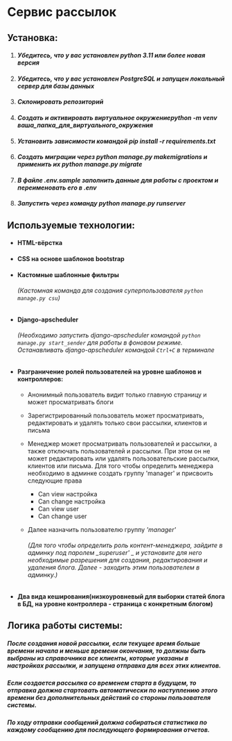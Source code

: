 # **Сервис рассылок**

## **Установка:**
1. #### _Убедитесь, что у вас установлен python 3.11 или более новая версия_
1. #### _Убедитесь, что у вас установлен PostgreSQL и запущен локальный сервер для базы данных_
1. ####  _Склонировать репозиторий_
1. ####  _Создать и активировать виртуальное окружениеpython -m venv ваша_папка_для_виртуального_окружения_
1. #### _Установить зависимости командой pip install -r requirements.txt_
1. #### _Создать миграции через python manage.py makemigrations и применить их python manage.py migrate_
1. #### _В файле .env.sample заполнить данные для работы с проектом и переименовать его в .env_
1. #### _Запустить через команду python manage.py runserver_

## **Используемые технологии:**

* #### HTML-вёрстка
* #### CSS на основе шаблонов bootstrap
* #### Кастомные шаблонные фильтры
  ###### (Кастомная команда для создания суперпользователя `python manage.py csu`)

* #### Django-apscheduler

  ###### (Необходимо запустить django-apscheduler командой `python manage.py start_sender` для работы в фоновом режиме. Останавливать django-apscheduler командой `Ctrl+C` в терминале
* #### Разграничение ролей пользователей на уровне шаблонов и контроллеров:
  - Анонимный пользователь видит только главную страницу и может просматривать блоги
  - Зарегистрированный пользователь может просматривать, редактировать и удалять только свои рассылки, клиентов и письма
  - Менеджер может просматривать пользователей и рассылки, а также отключать пользователей и рассылки. При этом он не может редактировать или удалять пользовательские рассылки, клиентов или письма. Для того чтобы определить менеджера необходимо в админке создать группу 'manager' и присвоить следующие права
      - Can view настройка
      - Can change настройка
      - Can view user
      - Can change user

  - Далее назначить пользователю группу _'manager'_

    ###### (Для того чтобы определить роль контент-менеджера, зайдите в админку под паролем _superuser' _ и установите для него необходимые разрешения для создания, редактирования и удаления блога. Далее - заходить этим пользователем в админку.)

* #### Два вида кеширования(низкоуровневый для выборки статей блога в БД, на уровне контроллера - страница с конкретным блогом)

## Логика работы системы:

##### _После создания новой рассылки, если текущее время больше времени начала и меньше времени окончания, то должны быть выбраны из справочника все клиенты, которые указаны в настройках рассылки, и запущена отправка для всех этих клиентов._

##### _Если создается рассылка со временем старта в будущем, то отправка должна стартовать автоматически по наступлению этого времени без дополнительных действий со стороны пользователя системы._

##### _По ходу отправки сообщений должна собираться статистика по каждому сообщению для последующего формирования отчетов._